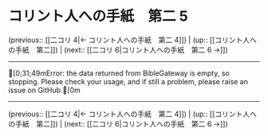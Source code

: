 # コリント人への手紙　第二 5

(previous:: [[二コリ 4|← コリント人への手紙　第二 4]]) | (up:: [[コリント人への手紙　第二]]) | (next:: [[二コリ 6|コリント人への手紙　第二 6 →]])

***
[0;31;49mError: the data returned from BibleGateway is empty, so stopping. Please check your usage, and if still a problem, please raise an issue on GitHub.[0m

***

(previous:: [[二コリ 4|← コリント人への手紙　第二 4]]) | (up:: [[コリント人への手紙　第二]]) | (next:: [[二コリ 6|コリント人への手紙　第二 6 →]])
